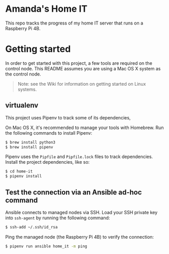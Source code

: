 # Amanda's Home IT

This repo tracks the progress of my home IT server that runs on a Raspberry Pi 4B.

# Getting started

In order to get started with this project, a few tools are required on the control node.
This README assumes you are using a Mac OS X system as the control node.

> Note: see the Wiki for information on getting started on Linux systems.

## virtualenv

This project uses Pipenv to track some of its dependencies,

On Mac OS X, it's recommended to manage your tools with Homebrew. Run the following
commands to install Pipenv:

```bash
$ brew install python3
$ brew install pipenv
```

Pipenv uses the `Pipfile` and `Pipfile.lock` files to track dependencies. Install the
project dependencies, like so:

```bash
$ cd home-it
$ pipenv install
```

## Test the connection via an Ansible ad-hoc command

Ansible connects to managed nodes via SSH. Load your SSH private key into `ssh-agent` by
running the following command:

```bash
$ ssh-add ~/.ssh/id_rsa
```

Ping the managed node (the Raspberry Pi 4B) to verify the connection:

```bash
$ pipenv run ansible home_it -m ping
```
